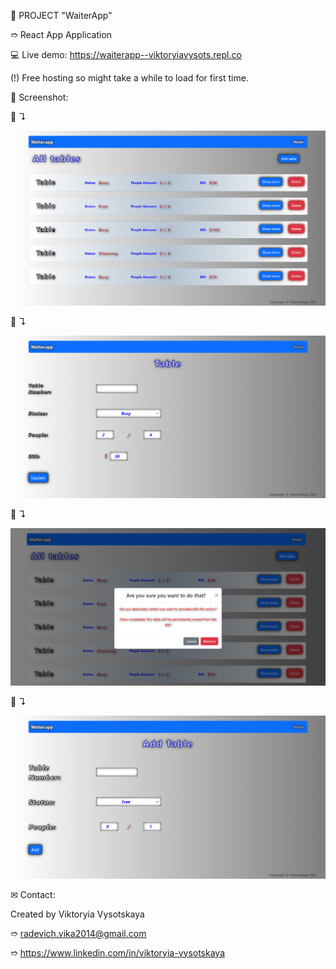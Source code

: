 📝 PROJECT "WaiterApp"

➱ React App Application


💻 Live demo: https://waiterapp--viktoryiavysots.repl.co

(!) Free hosting so might take a while to load for first time.



👀 Screenshot:

📸 ↴︎

![Alt Text](./src/images/screenshots/1.WaiterApp.png)

📸 ↴︎

![Alt Text](./src/images/screenshots/2.ShowMore.png)

📸 ↴︎

![Alt Text](./src/images/screenshots/3.DeleteTable.png)

📸 ↴︎

![Alt Text](./src/images/screenshots/4.AddTable.png)



✉ Contact:

Created by Viktoryia Vysotskaya

➱ radevich.vika2014@gmail.com

➱ https://www.linkedin.com/in/viktoryia-vysotskaya